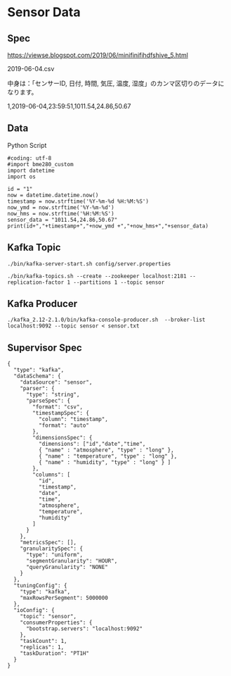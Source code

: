 # Sensor Data
## Spec
https://viewse.blogspot.com/2019/06/minifinifihdfshive_5.html

2019-06-04.csv

中身は：「センサーID, 日付, 時間, 気圧, 温度, 湿度」のカンマ区切りのデータになります。

1,2019-06-04,23:59:51,1011.54,24.86,50.67

## Data
Python Script
```
#coding: utf-8
#import bme280_custom
import datetime
import os

id = "1"
now = datetime.datetime.now()
timestamp = now.strftime('%Y-%m-%d %H:%M:%S')
now_ymd = now.strftime('%Y-%m-%d')
now_hms = now.strftime('%H:%M:%S')
sensor_data = "1011.54,24.86,50.67"
print(id+","+timestamp+","+now_ymd +","+now_hms+","+sensor_data)
```
## Kafka Topic

```
./bin/kafka-server-start.sh config/server.properties

./bin/kafka-topics.sh --create --zookeeper localhost:2181 --replication-factor 1 --partitions 1 --topic sensor

```

## Kafka Producer

```
./kafka_2.12-2.1.0/bin/kafka-console-producer.sh  --broker-list localhost:9092 --topic sensor < sensor.txt
```

## Supervisor Spec
```
{
  "type": "kafka",
  "dataSchema": {
    "dataSource": "sensor",
    "parser": {
      "type": "string",
      "parseSpec": {
        "format": "csv",
        "timestampSpec": {
          "column": "timestamp",
          "format": "auto"
        },
        "dimensionsSpec": {
          "dimensions": ["id","date","time",
          { "name" : "atmosphere", "type" : "long" },
          { "name" : "temperature", "type" : "long" },
          { "name" : "humidity", "type" : "long" } ]
        },
        "columns": [
          "id",
          "timestamp",
          "date",
          "time",
          "atmosphere",
          "temperature",
          "humidity"
        ]
      }
    },
    "metricsSpec": [],
    "granularitySpec": {
      "type": "uniform",
      "segmentGranularity": "HOUR",
      "queryGranularity": "NONE"
    }
  },
  "tuningConfig": {
    "type": "kafka",
    "maxRowsPerSegment": 5000000
  },
  "ioConfig": {
    "topic": "sensor",
    "consumerProperties": {
      "bootstrap.servers": "localhost:9092"
    },
    "taskCount": 1,
    "replicas": 1,
    "taskDuration": "PT1H"
  }
}

```

